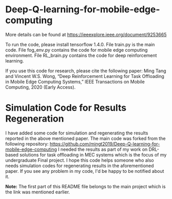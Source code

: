 # Deep-Q-learning-for-mobile-edge-computing

More details can be found at https://ieeexplore.ieee.org/document/9253665

To run the code, please install tensorflow 1.4.0. File train.py is the main code. File fog_env.py contains the code for mobile edge computing environment. File RL_brain.py contains the code for deep reinforcement learning.

If you use this code for research, please cite the following paper:
Ming Tang and Vincent W.S. Wong, “Deep Reinforcement Learning for Task Offloading in Mobile Edge Computing Systems,” IEEE Transactions on Mobile Computing, 2020 (Early Access).

# Simulation Code for Results Regeneration
I have added some code for simulation and regenerating the results reported in the above mentioned paper.
The main code was forked from the following repository:
https://github.com/mingt2019/Deep-Q-learning-for-mobile-edge-computing
I needed the results as part of my work on DRL-based solutions for task offloading in MEC systems which is the focus of my undergraduate Final project.
I hope this code helps someone who also needs simulation codes for regenerating results in the aforementioned paper.
If you see any problem in my code, I'd be happy to be notified about it.

**Note:** The first part of this README file belongs to the main project which is the link was mentioned earlier.
